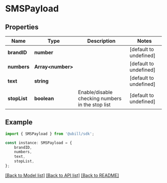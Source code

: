# SMSPayload


## Properties

Name | Type | Description | Notes
------------ | ------------- | ------------- | -------------
**brandID** | **number** |  | [default to undefined]
**numbers** | **Array&lt;number&gt;** |  | [default to undefined]
**text** | **string** |  | [default to undefined]
**stopList** | **boolean** | Enable/disable checking numbers in the stop list | [default to undefined]

## Example

```typescript
import { SMSPayload } from '@ubill/sdk';

const instance: SMSPayload = {
    brandID,
    numbers,
    text,
    stopList,
};
```

[[Back to Model list]](../README.md#documentation-for-models) [[Back to API list]](../README.md#documentation-for-api-endpoints) [[Back to README]](../README.md)
